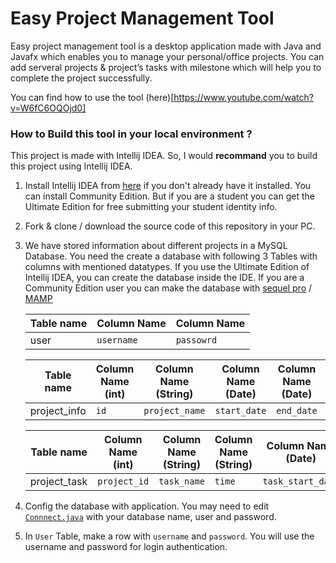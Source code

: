 # Easy Project Management Tool

Easy project management tool is a desktop application made with Java and Javafx which enables you to manage your personal/office projects. You can add serveral projects & project’s tasks with milestone which will help you to complete the project successfully.

You can find how to use the tool (here)[https://www.youtube.com/watch?v=W6fC6OQOjd0]

### How to Build this tool in your local environment ?
This project is made with Intellij IDEA. So, I would **recommand** you to build this project using Intellij IDEA. 
1. Install Intellij IDEA from [here](https://www.jetbrains.com/idea/) if you don't already have it installed. You can install Community Edition. But if you are a student you can get the Ultimate Edition for free submitting your student identity info.
2. Fork & clone / download the source code of this repository in your PC.
3. We have stored information about different projects in a MySQL Database. You need the create a database with following 3 Tables with columns with mentioned datatypes. If you use the Ultimate Edition of Intellij IDEA, you can create the database inside the IDE. If you are a Community Edition user you can make the database with [sequel pro](https://www.sequelpro.com/) / [MAMP](https://www.mamp.info/en/downloads/)  

    Table name    | Column Name    |  Column Name
    ------------- | -------------  | ------------
    user          | ```username```   |  ```passowrd```

    Table name    | Column Name (int)|  Column Name (String)| Column Name (Date) | Column Name (Date) | Column Name (String)
    ------------- | -------------  | -------------       | ------------        | ------------    | ------------
    project_info  | ```id```       |  ```project_name``` | ```start_date```    | ```end_date```  | ```estimated_time```


    Table name    | Column Name (int)|  Column Name (String)| Column Name (String) | Column Name (Date) | Column Name (Date) | Column Name (String)  | Column Name (String) | Column Name (String) | Column Name (String)  
    ------------- | -------------    | -------------        | ------------- | ------------       | ------------    | ------------ |---------- | ----------- | -------------
    project_task  | ```project_id``` |  ```task_name```     | ```time``` | ```task_start_date```   | ```task_end_date```  | ```progress``` | ```color``` |   ```dependency```  | ```assigned``` 
4. Config the database with application. You may need to edit [```Connnect.java```](https://github.com/atiqueahmedziad/Easy-Project-Management-Tool/blob/master/src/App/Connect.java) with your database name, user and password.
5. In ```User``` Table, make a row with ```username``` and ```password```. You will use the username and password for login authentication.
